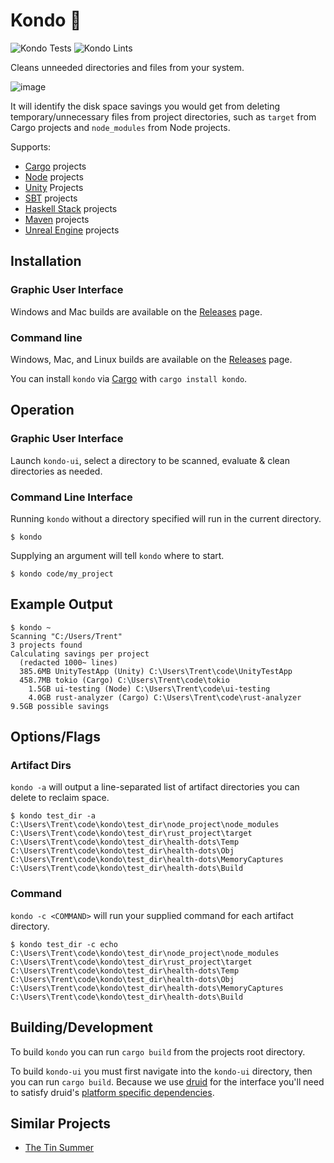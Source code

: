 # Kondo 🧹

![Kondo Tests](https://github.com/tbillington/kondo/workflows/Kondo%20Tests/badge.svg) ![Kondo Lints](https://github.com/tbillington/kondo/workflows/Kondo%20Lints/badge.svg)

Cleans unneeded directories and files from your system.

![image](https://user-images.githubusercontent.com/2771466/76697113-f52b7a80-66e6-11ea-8ea1-4e1b6eb3f798.png)

It will identify the disk space savings you would get from deleting temporary/unnecessary files from project directories, such as `target` from Cargo projects and `node_modules` from Node projects.

Supports:

- [Cargo](https://doc.rust-lang.org/cargo/) projects
- [Node](https://nodejs.org/) projects
- [Unity](https://unity.com/) Projects
- [SBT](https://www.scala-sbt.org/) projects
- [Haskell Stack](https://docs.haskellstack.org/) projects
- [Maven](https://maven.apache.org/) projects
- [Unreal Engine](https://www.unrealengine.com/) projects

## Installation

### Graphic User Interface

Windows and Mac builds are available on the [Releases](https://github.com/tbillington/kondo/releases) page.

### Command line

Windows, Mac, and Linux builds are available on the [Releases](https://github.com/tbillington/kondo/releases) page.

You can install `kondo` via [Cargo](https://doc.rust-lang.org/cargo/) with `cargo install kondo`.

## Operation

### Graphic User Interface

Launch `kondo-ui`, select a directory to be scanned, evaluate & clean directories as needed.

### Command Line Interface

Running `kondo` without a directory specified will run in the current directory.

```
$ kondo
```

Supplying an argument will tell `kondo` where to start.

```
$ kondo code/my_project
```

## Example Output

```
$ kondo ~
Scanning "C:/Users/Trent"
3 projects found
Calculating savings per project
  (redacted 1000~ lines)
  385.6MB UnityTestApp (Unity) C:\Users\Trent\code\UnityTestApp
  458.7MB tokio (Cargo) C:\Users\Trent\code\tokio
    1.5GB ui-testing (Node) C:\Users\Trent\code\ui-testing
    4.0GB rust-analyzer (Cargo) C:\Users\Trent\code\rust-analyzer
9.5GB possible savings
```

## Options/Flags

### Artifact Dirs

`kondo -a` will output a line-separated list of artifact directories you can delete to reclaim space.

```
$ kondo test_dir -a
C:\Users\Trent\code\kondo\test_dir\node_project\node_modules
C:\Users\Trent\code\kondo\test_dir\rust_project\target
C:\Users\Trent\code\kondo\test_dir\health-dots\Temp
C:\Users\Trent\code\kondo\test_dir\health-dots\Obj
C:\Users\Trent\code\kondo\test_dir\health-dots\MemoryCaptures
C:\Users\Trent\code\kondo\test_dir\health-dots\Build
```

### Command

`kondo -c <COMMAND>` will run your supplied command for each artifact directory.

```
$ kondo test_dir -c echo
C:\Users\Trent\code\kondo\test_dir\node_project\node_modules
C:\Users\Trent\code\kondo\test_dir\rust_project\target
C:\Users\Trent\code\kondo\test_dir\health-dots\Temp
C:\Users\Trent\code\kondo\test_dir\health-dots\Obj
C:\Users\Trent\code\kondo\test_dir\health-dots\MemoryCaptures
C:\Users\Trent\code\kondo\test_dir\health-dots\Build
```

## Building/Development

To build `kondo` you can run `cargo build` from the projects root directory.

To build `kondo-ui` you must first navigate into the `kondo-ui` directory, then you can run `cargo build`. Because we use [druid](https://github.com/xi-editor/druid) for the interface you'll need to satisfy druid's [platform specific dependencies](https://github.com/xi-editor/druid#platform-notes).

## Similar Projects

- [The Tin Summer](https://github.com/vmchale/tin-summer)
